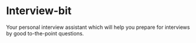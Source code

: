 # Interview-bit
Your personal interview assistant which will help you prepare for interviews by good to-the-point questions.
